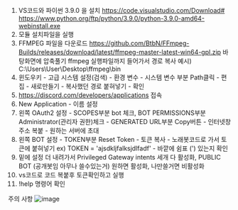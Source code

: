 1. VS코드와 파이썬 3.9.0 을 설치
   https://code.visualstudio.com/Download#
   https://www.python.org/ftp/python/3.9.0/python-3.9.0-amd64-webinstall.exe
2. 모듈 설치파일을 실행
3. FFMPEG 파일을 다운로드
   https://github.com/BtbN/FFmpeg-Builds/releases/download/latest/ffmpeg-master-latest-win64-gpl.zip
   바탕화면에 압축풀기
   ffmpeg 실행파일까지 들어가서 경로 복사
   예시) C:\Users\User\Desktop\ffmpeg\bin
5. 윈도우키 - 고급 시스템 설정(검색) - 환경 변수 - 시스템 변수 부분 Path클릭 - 편집 - 새로만들기 - 복사했던 경로 붙혀넣기 - 확인
6. https://discord.com/developers/applications 접속
7. New Application - 이름 설정
8. 왼쪽 OAuth2 설정 - SCOPES부분 bot 체크, BOT PERMISSIONS부분 Administrator(관리자 권한)체크 - GENERATED URL부분 Copy버튼 - 인터넷창 주소 복붙 - 원하는 서버에 초대
9. 왼쪽 BOT 설정 - TOKEN부분 Reset Token - 토큰 복사 - 노래봇코드로 가서 토큰에 붙혀넣기
   ex) TOKEN = 'ajsdkljfalksjdlfadf' - 바깥에 쉼표 (') 있는지 확인
10. 밑에 설정 더 내려가서 Privileged Gateway intents 세개 다 활성화, PUBLIC BOT (공개봇임 아무나 쓸수있는거) 원하면 활성화, 나만쓸거면 비활성화
11. vs코드로 코드 복붙후 토큰확인하고 실행
12. !help 명령어 확인

주의 사항 ![image](https://github.com/user-attachments/assets/b09152aa-4cf2-40cd-beab-b3a23372ba6a)

